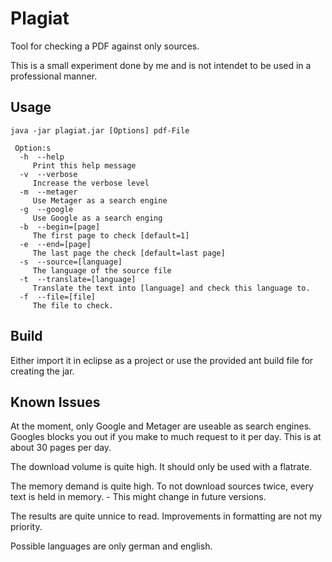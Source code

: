 # Plagiat
Tool for checking a PDF against only sources.

This is a small experiment done by me and is not intendet to be used in a professional manner.

## Usage
```
java -jar plagiat.jar [Options] pdf-File

 Option:s
  -h  --help
     Print this help message
  -v  --verbose
     Increase the verbose level
  -m  --metager
     Use Metager as a search engine
  -g  --google
     Use Google as a search enging
  -b  --begin=[page]
     The first page to check [default=1]
  -e  --end=[page]
     The last page the check [default=last page]
  -s  --source=[language]
     The language of the source file
  -t  --translate=[language]
     Translate the text into [language] and check this language to.
  -f  --file=[file]
     The file to check.
```


## Build

Either import it in eclipse as a project or use the provided ant build file for creating the jar.

## Known Issues

At the moment, only Google and Metager are useable as search engines.
Googles blocks you out if you make to much request to it per day. This is at about 30 pages per day.

The download volume is quite high. It should only be used with a flatrate.

The memory demand is quite high. To not download sources twice, every text is held in memory. - This might change in future versions.

The results are quite unnice to read. Improvements in formatting are not my priority.

Possible languages are only german and english.

